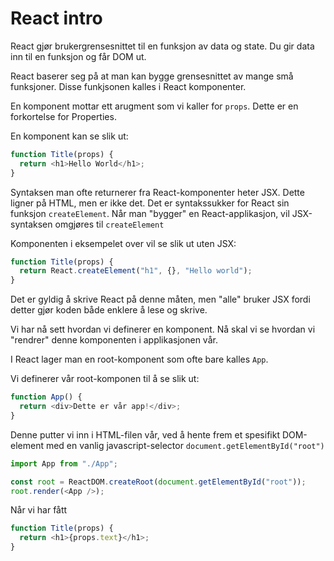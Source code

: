 # React intro

React gjør brukergrensesnittet til en funksjon av data og state. Du gir
data inn til en funksjon og får DOM ut.

React baserer seg på at man kan bygge grensesnittet av mange små funksjoner.
Disse funkjsonen kalles i React komponenter.

En komponent mottar ett arugment som vi kaller for `props`. Dette er en
forkortelse for Properties.

En komponent kan se slik ut:

```js
function Title(props) {
  return <h1>Hello World</h1>;
}
```

Syntaksen man ofte returnerer fra React-komponenter heter JSX. Dette ligner på
HTML, men er ikke det. Det er syntakssukker for React sin funksjon `createElement`.
Når man "bygger" en React-applikasjon, vil JSX-syntaksen omgjøres til `createElement`

Komponenten i eksempelet over vil se slik ut uten JSX:

```js
function Title(props) {
  return React.createElement("h1", {}, "Hello world");
}
```

Det er gyldig å skrive React på denne måten, men "alle" bruker JSX fordi
detter gjør koden både enklere å lese og skrive.

Vi har nå sett hvordan vi definerer en komponent. Nå skal vi se hvordan vi "rendrer"
denne komponenten i applikasjonen vår.

I React lager man en root-komponent som ofte bare kalles `App`.

Vi definerer vår root-komponen til å se slik ut:

```js
function App() {
  return <div>Dette er vår app!</div>;
}
```

Denne putter vi inn i HTML-filen vår, ved å hente frem et spesifikt
DOM-element med en vanlig javascript-selector `document.getElementById("root")`

```js
import App from "./App";

const root = ReactDOM.createRoot(document.getElementById("root"));
root.render(<App />);
```

Når vi har fått 

```js
function Title(props) {
  return <h1>{props.text}</h1>;
}
```

